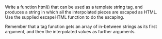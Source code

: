 Write a function html() that can be used as a template string tag, and produces
a string in which all the interpolated pieces are escaped as HTML. Use the
supplied escapeHTML function to do the escaping.

Remember that a tag function gets an array of in-between strings as its first
argument, and then the interpolated values as further arguments.

